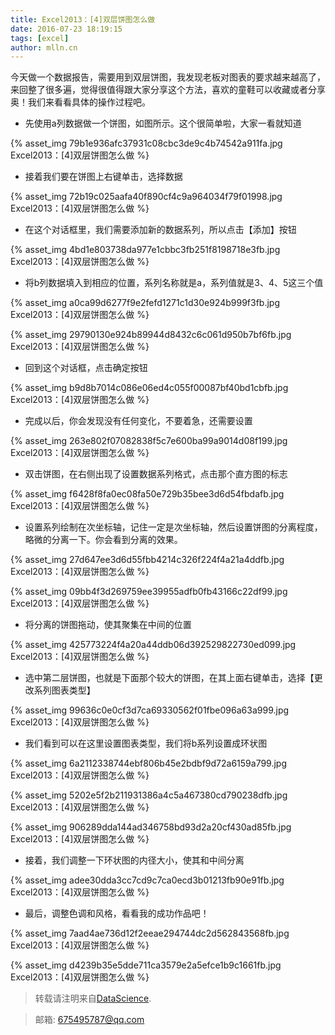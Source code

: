 ```yaml
---
title: Excel2013：[4]双层饼图怎么做
date: 2016-07-23 18:19:15
tags: [excel]
author: mlln.cn
---
```

今天做一个数据报告，需要用到双层饼图，我发现老板对图表的要求越来越高了，来回整了很多遍，觉得很值得跟大家分享这个方法，喜欢的童鞋可以收藏或者分享奥！我们来看看具体的操作过程吧。

- 先使用a列数据做一个饼图，如图所示。这个很简单啦，大家一看就知道

{% asset_img 79b1e936afc37931c08cbc3de9c4b74542a911fa.jpg Excel2013：[4]双层饼图怎么做 %}

- 接着我们要在饼图上右键单击，选择数据

{% asset_img 72b19c025aafa40f890cf4c9a964034f79f01998.jpg Excel2013：[4]双层饼图怎么做 %}

- 在这个对话框里，我们需要添加新的数据系列，所以点击【添加】按钮

{% asset_img 4bd1e803738da977e1cbbc3fb251f8198718e3fb.jpg Excel2013：[4]双层饼图怎么做 %}

- 将b列数据填入到相应的位置，系列名称就是a，系列值就是3、4、5这三个值

{% asset_img a0ca99d6277f9e2fefd1271c1d30e924b999f3fb.jpg Excel2013：[4]双层饼图怎么做 %}

{% asset_img 29790130e924b89944d8432c6c061d950b7bf6fb.jpg Excel2013：[4]双层饼图怎么做 %}

- 回到这个对话框，点击确定按钮

{% asset_img b9d8b7014c086e06ed4c055f00087bf40bd1cbfb.jpg Excel2013：[4]双层饼图怎么做 %}

- 完成以后，你会发现没有任何变化，不要着急，还需要设置

{% asset_img 263e802f07082838f5c7e600ba99a9014d08f199.jpg Excel2013：[4]双层饼图怎么做 %}

- 双击饼图，在右侧出现了设置数据系列格式，点击那个直方图的标志

{% asset_img f6428f8fa0ec08fa50e729b35bee3d6d54fbdafb.jpg Excel2013：[4]双层饼图怎么做 %}

- 设置系列绘制在次坐标轴，记住一定是次坐标轴，然后设置饼图的分离程度，略微的分离一下。你会看到分离的效果。

{% asset_img 27d647ee3d6d55fbb4214c326f224f4a21a4ddfb.jpg Excel2013：[4]双层饼图怎么做 %}

{% asset_img 09bb4f3d269759ee39955adfb0fb43166c22df99.jpg Excel2013：[4]双层饼图怎么做 %}

- 将分离的饼图拖动，使其聚集在中间的位置

{% asset_img 425773224f4a20a44ddb06d392529822730ed099.jpg Excel2013：[4]双层饼图怎么做 %}

- 选中第二层饼图，也就是下面那个较大的饼图，在其上面右键单击，选择【更改系列图表类型】

{% asset_img 99636c0e0cf3d7ca69330562f01fbe096a63a999.jpg Excel2013：[4]双层饼图怎么做 %}

- 我们看到可以在这里设置图表类型，我们将b系列设置成环状图

{% asset_img 6a2112338744ebf806b45e2bdbf9d72a6159a799.jpg Excel2013：[4]双层饼图怎么做 %}

{% asset_img 5202e5f2b211931386a4c5a467380cd790238dfb.jpg Excel2013：[4]双层饼图怎么做 %}

{% asset_img 906289dda144ad346758bd93d2a20cf430ad85fb.jpg Excel2013：[4]双层饼图怎么做 %}

- 接着，我们调整一下环状图的内径大小，使其和中间分离

{% asset_img adee30dda3cc7cd9c7ca0ecd3b01213fb90e91fb.jpg Excel2013：[4]双层饼图怎么做 %}

- 最后，调整色调和风格，看看我的成功作品吧！

{% asset_img 7aad4ae736d12f2eeae294744dc2d562843568fb.jpg Excel2013：[4]双层饼图怎么做 %}

{% asset_img d4239b35e5dde711ca3579e2a5efce1b9c1661fb.jpg Excel2013：[4]双层饼图怎么做 %}

> 转载请注明来自[DataScience](http://mlln.cn).

> 邮箱: 675495787@qq.com 
